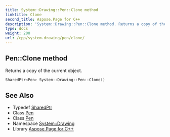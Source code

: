 ```yaml
---
title: System::Drawing::Pen::Clone method
linktitle: Clone
second_title: Aspose.Page for C++
description: 'System::Drawing::Pen::Clone method. Returns a copy of the current object in C++.'
type: docs
weight: 200
url: /cpp/system.drawing/pen/clone/
---
```

## Pen::Clone method


Returns a copy of the current object.

```cpp
SharedPtr<Pen> System::Drawing::Pen::Clone()
```

## See Also

* Typedef [SharedPtr](../../../system/sharedptr/)
* Class [Pen](../)
* Class [Pen](../)
* Namespace [System::Drawing](../../)
* Library [Aspose.Page for C++](../../../)
